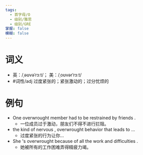 ```yaml
---
tags:
  - 首字母/O
  - 级别/雅思
  - 级别/GRE
掌握: false
模糊: false
---
```

# 词义
- 英：/ˌəʊvəˈrɔːt/； 美：/ˌoʊvərˈrɔːt/
- #词性/adj  过度紧张的；紧张激动的；过分忧烦的
# 例句
- One overwrought member had to be restrained by friends .
	- 一位成员过于激动，朋友们不得不进行拦阻。
- the kind of nervous , overwrought behavior that leads to ...
	- 过度紧张的行为让你…
- She 's overwrought because of all the work and difficulties .
	- 她被所有的工作困难弄得精疲力竭。
